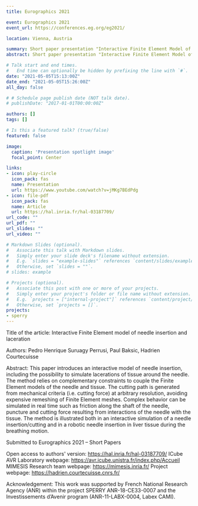 ```yaml
---
title: Eurographics 2021 

event: Eurographics 2021 
event_url: https://conferences.eg.org/eg2021/

location: Vienna, Austria

summary: Short paper presentation "Interactive Finite Element Model of Needle Insertion and Laceration" at Eurographics 2021, presented remotely.
abstract: Short paper presentation "Interactive Finite Element Model of Needle Insertion and Laceration" at Eurographics 2021, presented remotely.

# Talk start and end times.
#   End time can optionally be hidden by prefixing the line with `#`.
date: "2021-05-05T15:13:00Z"
date_end: "2021-05-05T15:26:00Z"
all_day: false

# # Schedule page publish date (NOT talk date).
# publishDate: "2017-01-01T00:00:00Z"

authors: []
tags: []

# Is this a featured talk? (true/false)
featured: false

image:
  caption: 'Presentation spotlight image'
  focal_point: Center

links:
- icon: play-circle
  icon_pack: fas
  name: Presentation
  url: https://www.youtube.com/watch?v=jMKg7BEdPdg
- icon: file-pdf
  icon_pack: fas
  name: Article
  url: https://hal.inria.fr/hal-03187709/
url_code: ""
url_pdf: ""
url_slides: ""
url_video: ""

# Markdown Slides (optional).
#   Associate this talk with Markdown slides.
#   Simply enter your slide deck's filename without extension.
#   E.g. `slides = "example-slides"` references `content/slides/example-slides.md`.
#   Otherwise, set `slides = ""`.
# slides: example

# Projects (optional).
#   Associate this post with one or more of your projects.
#   Simply enter your project's folder or file name without extension.
#   E.g. `projects = ["internal-project"]` references `content/project/deep-learning/index.md`.
#   Otherwise, set `projects = []`.
projects:
- sperry
---
```



Title of the article: Interactive Finite Element model of needle insertion and laceration

Authors: Pedro Henrique Suruagy Perrusi, Paul Baksic, Hadrien Courtecuisse

Abstract: This paper introduces an interactive model of needle insertion, including the possibility to simulate lacerations of tissue around
the needle. The method relies on complementary constraints to couple the Finite Element models of the needle and tissue. The
cutting path is generated from mechanical criteria (i.e. cutting force) at arbitrary resolution, avoiding expensive remeshing of
Finite Element meshes. Complex behavior can be simulated in real time such as friction along the shaft of the needle, puncture
and cutting force resulting from interactions of the needle with the tissue. The method is illustrated both in an interactive
simulation of a needle insertion/cutting and in a robotic needle insertion in liver tissue during the breathing motion.

Submitted to Eurographics 2021 – Short Papers

Open access to authors' version: https://hal.inria.fr/hal-03187709/
ICube AVR Laboratory webpage: https://avr.icube.unistra.fr/index.php/Accueil
MIMESIS Research team webpage: https://mimesis.inria.fr/
Project webpage: https://hadrien.courtecuisse.cnrs.fr/

Acknowledgement: This work was supported by French National Research
Agency (ANR) within the project SPERRY ANR-18-CE33-0007 and the
Investissements d’Avenir program (ANR-11-LABX-0004, Labex CAMI).
